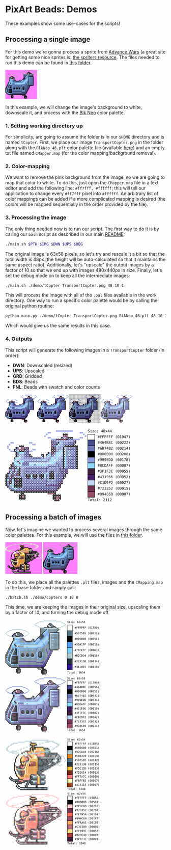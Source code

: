 
# PixArt Beads: Demos

These examples show some use-cases for the scripts!

## Processing a single image

For this demo we're gonna process a sprite from [Advance Wars](https://www.spriters-resource.com/game_boy_advance/advancewars2blackholerising/) (a great site for getting some nice sprites is: [the spriters resource](https://www.spriters-resource.com/). The files needed to run this demo can be found in [this folder](./tCopter).

<img src="../media/tcopterPalette.png" width="100px">

In this example, we will change the image's background to white, downscale it, and process with the [Blk Neo](https://lospec.com/palette-list/blk-neo) color palette.

### 1. Setting working directory up

For simplicity, are going to assume the folder is in our `$HOME` directory and is named `tCopter`. First, we place our image `TransportCopter.png` in the folder along with the `BlkNeo_46.plt` color palette file (available [here](https://github.com/Chipdelmal/PixelatorBeads/blob/main/palettes/BlkNeo_46.plt)) and an empty txt file named `CMapper.map` (for the color mapping/background removal).

### 2. Color-mapping

We want to remove the pink background from the image, so we are going to map that color to white. To do this, just open the `CMapper.map` file in a text editor and add the following line: `#ff7fff, #ffffff`; this will tell our application to change every `#ff7fff` pixel into `#ffffff`. An arbitrary list of color mappings can be added if a more complicated mapping is desired (the colors will be mapped sequentially in the order provided by the file).

### 3. Processing the image

The only thing needed now is to run our script. The first way to do it is by calling our `bash` script as described in our main [README](../README.md):

```bash
./main.sh $PTH $IMG $DWN $UPS $DBG
```

The original image is 63x58 pixels, so let's try and rescale it a bit so that the total width is 48px (the height will be auto-calculated so that it maintains the same aspect ratio). Additionally, let's "upscale" the output images by a factor of 10 so that we end up with images 480x440px in size. Finally, let's set the debug mode on to keep all the intermediate images:

```bash
./main.sh ./demo/tCopter TransportCopter.png 48 10 1
```

This will process the image with all of the `.pal` files available in the work directory. One way to run a specific color palette would be by calling the original python routine:

```bash
python main.py ./demo/tCopter TransportCopter.png BlkNeo_46.plt 48 10 1
```

Which would give us the same results in this case.

### 4. Outputs

This script will generate the following images in a `TransportCopter` folder (in order):

* **DWN**: Downscaled (resized)
* **UPS**: Upscaled
* **GRD**: Gridded
* **BDS**: Beads
* **FNL**: Beads with swatch and color counts

<img src="../media/DWN-BlkNeo_46-TransportCopter.png" width="100px"><img src="../media/UPS-BlkNeo_46-TransportCopter.png" width="100px"><img src="../media/GRD-BlkNeo_46-TransportCopter.png" width="100px"><img src="../media/BDS-BlkNeo_46-TransportCopter.png" width="100px">

<img src="../media/FNL-BlkNeo_46-TransportCopter.png" width="400px">

## Processing a batch of images

Now, let's imagine we wanted to process several images through the same color palettes. For this example, we will use the files in [this folder](./copters).

<img src="../media/BattleCopter.png" height="100px"> <img src="../media/TransportCopter.png" height="100px">

To do this, we place all the palettes `.plt` files, images and the `CMapping.map` in the base folder and simply call:

```bash
./batch.sh ./demo/copters 0 10 0
```

This time, we are keeping the images in their original size, upscaling them by a factor of 10, and turning the debug mode off.

<img src="../media/FNL-Pilxten_41-TransportCopter.png" width="300px"> <img src="../media/FNL-BlkNeo_46-TransportCopter2.png" width="300px">

<img src="../media/FNL-Pilxten_41-BattleCopter.png" width="300px"> <img src="../media/FNL-BlkNeo_46-BattleCopter.png" width="300px">